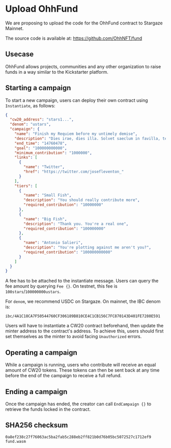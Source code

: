 # Upload OhhFund

We are proposing to upload the code for the OhhFund contract to Stargaze Mainnet.

The source code is available at: https://github.com/OhhNFT/fund

## Usecase

OhhFund allows projects, communities and any other organization to raise funds in a way similar to the Kickstarter platform.

## Starting a campaign

To start a new campaign, users can deploy their own contract using `Instantiate`, as follows:

```json
{
  "cw20_address": "stars1...",
  "denom": "ustars",
  "campaign": {
    "name": "Finish my Requiem before my untimely demise",
    "description": "Dies irae, dies illa. Solvet saeclum in favilla, teste David cum Sibylla. Quantus tremor est futurus, quando judex est venturus, cuncta stricte discussurus! [iykyk ;)]",
    "end_time": "14760478",
    "goal": "100000000000",
    "minimum_contribution": "1000000",
    "links": [
      {
        "name": "Twitter",
        "href": "https://twitter.com/josefleventon_"
      }
    ],
    "tiers": [
      {
        "name": "Small Fish",
        "description": "You should really contribute more",
        "required_contribution": "10000000"
      },
      {
        "name": "Big Fish",
        "description": "Thank you. You're a real one",
        "required_contribution": "100000000"
      },
      {
        "name": "Antonio Salieri",
        "description": "You're plotting against me aren't you?",
        "required_contribution": "100000000000"
      }
    ]
  }
}
```

A fee has to be attached to the instantiate message. Users can query the fee amount by querying `Fee {}`. On testnet, this fee is `100stars`/`100000000ustars`.

For `denom`, we recommend USDC on Stargaze. On mainnet, the IBC denom is:

```
ibc/4A1C18CA7F50544760CF306189B810CE4C1CB156C7FC870143D401FE7280E591
```

Users will have to instantiate a CW20 contract beforehand, then update the minter address to the contract's address. To achieve this, users should first set themselves as the minter to avoid facing `Unauthorized` errors.

## Operating a campaign

While a campaign is running, users who contribute will receive an equal amount of CW20 tokens. These tokens can then be sent back at any time before the end of the campaign to receive a full refund.

## Ending a campaign

Once the campaign has ended, the creator can call `EndCampaign {}` to retrieve the funds locked in the contract.

## SHA256 checksum

```
0a8ef238c27f76063ac5ba2fab5c288eb2ff821b0d76b05bc5072527c1712ef9  fund.wasm
```

